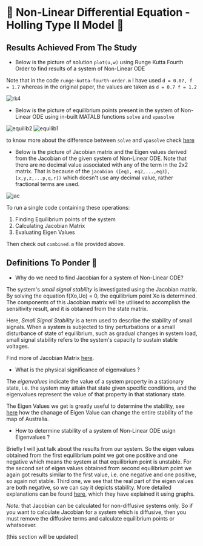 # 🎀 Non-Linear Differential Equation - Holling Type II Model 🎀


## Results Achieved From The Study

- Below is the picture of solution `plot(u,w)` using Runge Kutta Fourth Order to find results of a system of Non-Linear ODE

Note that in the code `runge-kutta-fourth-order.m` I have used `d = 0.07, f = 1.7` whereas in the original paper, the values are taken as `d = 0.7 f = 1.2`

![rk4](https://user-images.githubusercontent.com/39788520/125199321-50da2980-e283-11eb-8989-28985835a372.jpg)


- Below is the picture of equilibrium points present in the system of Non-Linear ODE using in-built MATALB functions `solve` and `vpasolve`

![equilib2](https://user-images.githubusercontent.com/39788520/125199338-6a7b7100-e283-11eb-8d25-877c5e6a51ca.jpg)
![equilib1](https://user-images.githubusercontent.com/39788520/125199340-6b140780-e283-11eb-9f54-41f9b2853745.jpg)

to know more about the difference between `solve` and `vpasolve` check [here](https://in.mathworks.com/help/symbolic/select-numeric-or-symbolic-solver.html)


- Below is the picture of Jacobian matrix and the Eigen values derived from the Jacobian of the given system of Non-Linear ODE. Note that there are no decimal value associated with any of the term in the 2x2 matrix. That is because of the `jacobian ([eq1, eq2,...,eq3], [x,y,z,...p,q,r])` which doesn't use any decimal value, rather fractional terms are used. 

![jac](https://user-images.githubusercontent.com/39788520/125305397-f0fb8580-e34b-11eb-82cf-ef08bc82859b.jpg)

To run a single code containing these operations:

1) Finding Equilibrium points of the system
2) Calculating Jacobian Matrix
3) Evaluating Eigen Values

Then check out `combined.m` file provided above.

## Definitions To Ponder 🤔

- Why do we need to find Jacobian for a system of Non-Linear ODE?

The system's _small signal stability_ is investigated using the Jacobian matrix. By solving the equation f(Xo,Uo) = 0, the equilibrium point Xo is determined. The components of this Jacobian matrix will be utilised to accomplish the sensitivity result, and it is obtained from the state matrix.

Here, _Small Signal Stability_ is a term used to describe the stability of small signals. When a system is subjected to tiny perturbations or a small disturbance of state of equilibrium, such as gradual changes in system load, small signal stability refers to the system's capacity to sustain stable voltages.

Find more of Jacobian Matrix [here](https://www.sciencedirect.com/topics/engineering/jacobian-matrix).

- What is the physical significance of eigenvalues ?

The *eigenvalues* indicate the value of a system property in a stationary state, i.e. the system may attain that state given specific conditions, and the eigenvalues represent the value of that property in that stationary state.

The Eigen Values we get is greatly useful to determine the stability, see [here](https://www.intmath.com/matrices-determinants/eigenvalues-eigenvectors-concept-applet.php) how the chanage of Eigen Value can change the entire stability of the map of Australia.

- How to determine stability of a system of Non-Linear ODE usign Eigenvalues ?

Briefly I will just talk about the results from our system. So the eigen values obtained from the first equilibrium point we got one positive and one negative which means the system at that equilibrium point is unstable. For the second set of eigen values obtained from second equilibrium point we again got results similar to the first value, i.e. one negative and one positive, so again not stable. Third one, we see that the real part of the eigen values are both negative, so we can say it depicts stability.
More detailed explanations can be found [here](https://eng.libretexts.org/Bookshelves/Industrial_and_Systems_Engineering/Book%3A_Chemical_Process_Dynamics_and_Controls_(Woolf)/10%3A_Dynamical_Systems_Analysis/10.04%3A_Using_eigenvalues_and_eigenvectors_to_find_stability_and_solve_ODEs), which they have explained it using graphs.

_Note:_ that Jacobian can be calculated for non-diffusive systems only. So if you want to calculate Jacobian for a system which is diffusive, then you must remove the diffusive terms and calculate equilibrium points or whatsoever.

(this section will be updated)
